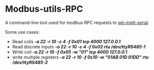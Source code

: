 # Modbus-utils-RPC

A command-line tool used for modbus RPC requests to [wb-mqtt-serial](https://github.com/wirenboard/wb-mqtt-serial).

Some use cases:
 - Read coils ***-a 22 -r 10 -c 4 -f 0x01 tcp 4000 127.0.0.1***
 - Read discrete inputs ***-a 22 -r 10 -c 4 -f 0x02 rtu /dev/ttyRS485-1***
 - Write coil ***-a 22 -r 10 -f 0x05 -w "01" tcp 4000 127.0.0.1***
 - write multiple registers ***-a 22 -r 10 -f 0x10 -w "01AB 01D 01DD" rtu /dev/ttyRS485-2***

